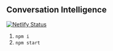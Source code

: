 ## Conversation Intelligence

[![Netlify Status](https://api.netlify.com/api/v1/badges/e973a6b9-9e59-4059-b535-d23c7e4b175a/deploy-status)](https://app.netlify.com/sites/conversation-intelligence/deploys)

1. `npm i`
2. `npm start`
